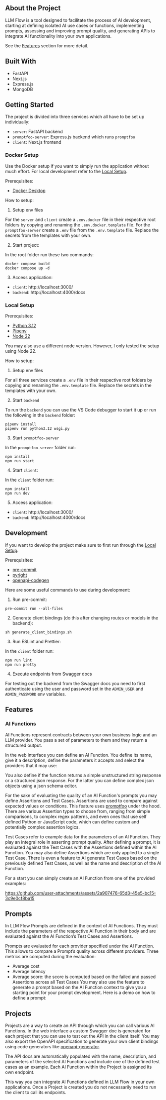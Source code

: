 ## About the Project
LLM Flow is a tool designed to facilitate the process of AI development, starting at defining isolated AI use cases or functions, implementing prompts, assessing and improving prompt quality, and generating APIs to integrate AI functionality into your own applications.

See the [Features](#features) section for more detail.

## Built With
- FastAPI
- Next.js
- Express.js
- MongoDB

## Getting Started
The project is divided into three services which all have to be set up individually:
- `server`: FastAPI backend
- `promptfoo-server`: Express.js backend which runs `promptfoo`
- `client`: Next.js frontend


### Docker Setup

Use the Docker setup if you want to simply run the application without much effort. For local development refer to the [Local Setup](#local-setup).

Prerequisites:
- [Docker Desktop](https://www.docker.com/products/docker-desktop/)

How to setup:

1. Setup env files

For the `server` and `client` create a `.env.docker` file in their respective root folders by copying and renaming the `.env.docker.template` file. For the `promptfoo-server` create a `.env` file from the `.env.template` file. Replace the secrets from the templates with your own.

2. Start project:

In the root folder run these two commands:
```
docker compose build
docker compose up -d
```

3. Access application:
- `client`: http://localhost:3000/
- `backend`: http://localhost:4000/docs

### Local Setup
Prerequisites:
- [Python 3.12](https://www.python.org/downloads/release/python-3120/)
- [Pipenv](https://pipenv.pypa.io/en/latest/)
- [Node 22](https://nodejs.org/en/blog/announcements/v22-release-announce)

You may also use a different node version. However, I only tested the setup using Node 22.


How to setup:

1. Setup env files

For all three services create a `.env` file in their respective root folders by copying and renaming the `.env.template` file. Replace the secrets in the templates with your own.

2. Start `backend`

To run the `backend` you can use the VS Code debugger to start it up or run the following in the `backend` folder:
```
pipenv install
pipenv run python3.12 wsgi.py
```

3. Start `promptfoo-server`

In the `promptfoo-server` folder run:
```
npm install
npm run start
```

4. Start `client`:

In the `client` folder run:
```
npm install
npm run dev
```

5. Access application:
- `client`: http://localhost:3000/
- `backend`: http://localhost:4000/docs


## Development
If you want to develop the project make sure to first run through the [Local Setup](#local-setup).

Prerequisites:
- [pre-commit](https://pre-commit.com/)
- [pyright](https://microsoft.github.io/pyright/#/installation)
- [openapi-codegen](https://github.com/fabien0102/openapi-codegen)

Here are some useful commands to use during development:

1. Run pre-commit:

```
pre-commit run --all-files
```

2. Generate client bindings (do this after changing routes or models in the backend):
```
sh generate_client_bindings.sh
```

3. Run ESLint and Prettier:

In the `client` folder run:

```
npm run lint
npm run pretty
```

4. Execute endpoints from Swagger docs

For testing out the backend from the Swagger docs you need to first authenticate using the user and password set in the `ADMIN_USER` and `ADMIN_PASSWORD` env variables.


## Features

### AI Functions
AI Functions represent contracts between your own business logic and an LLM provider. You pass a set of parameters to them and they return a structured output.

In the web interface you can define an AI Function. You define its name, give it a description, define the parameters it accepts and select the providers that it may use:


You also define if the function returns a simple unstructured string response or a structured json response. For the latter you can define complex json objects using a json schema editor.

For the sake of evaluating the quality of an AI Function's prompts you may define Assertions and Test Cases. Assertions are used to compare against expected values or conditions. This feature uses [promptfoo](https://github.com/promptfoo/promptfoo) under the hood. There are various Assertion types to choose from, ranging from simple comparisons, to complex regex patterns, and even ones that use self defined Python or JavaScript code, which can define custom and potentially complex assertion logics.

Test Cases refer to example data for the parameters of an AI Function. They play an integral role in asserting prompt quality. After defining a prompt, it is evaluated against the Test Cases with the Assertions defined within the AI Function. You may also define Assertions which are only applied to a single Test Case. There is even a feature to AI generate Test Cases based on the previously defined Test Cases, as well as the name and description of the AI Function.

For a start you can simply create an AI Function from one of the provided examples:

https://github.com/user-attachments/assets/2a907476-65d3-45e5-bc15-3c9e0cf8ba15

## Prompts
In LLM Flow Prompts are defined in the context of AI Functions. They must include the parameters of the respective AI Function in their body and are evaluated against the AI Function’s Test Cases and Assertions.

Prompts are evaluated for each provider specified under the AI Function. This allows to compare a Prompt’s quality across different providers. Three metrics are computed during the evaluation:
-	Average cost
-	Average latency
-	Average score: the score is computed based on the failed and passed Assertions across all Test Cases
You may also use the feature to generate a prompt based on the AI Function context to give you a starting point for your prompt development.
Here is a demo on how to define a prompt:

## Projects
Projects are a way to create an API through which you can call various AI Functions. In the web interface a custom Swagger doc is generated for each project that you can use to test out the API in the client itself. You may also export the OpenAPI specification to generate your own client bindings using code generators like [openapi-generator]( https://github.com/OpenAPITools/openapi-generator).

 The API docs are automatically populated with the name, description, and parameters of the selected AI Functions and include one of the defined test cases as an example. Each AI Function within the Project is assigned its own endpoint.

This way you can integrate AI Functions defined in LLM Flow in your own applications. Once a Project is created you do not necessarily need to run the client to call its endpoints.
